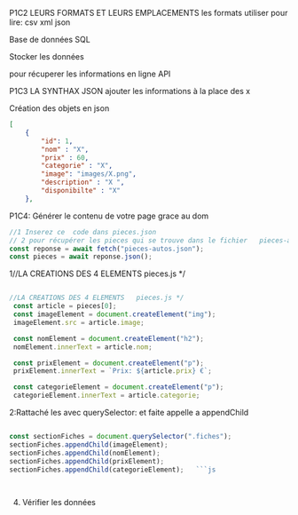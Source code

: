 P1C2
LEURS  FORMATS ET LEURS EMPLACEMENTS
les formats utiliser pour  lire:  csv xml json

Base de données SQL

Stocker les données

pour récuperer les informations en ligne API



P1C3 LA SYNTHAX JSON ajouter les informations à la place des x

Création des objets en json

```json
[
    {
        "id": 1,
        "nom" : "X",
        "prix" : 60,
        "categorie" : "X",
        "image": "images/X.png",
        "description" : "X ",
        "disponibilte" : "X" 
    },

```

P1C4: Générer le  contenu  de votre page grace au dom

```js
//1 Inserez ce  code dans pieces.json
// 2 pour récupérer les pieces qui se trouve dans le fichier   pieces-autos.json
const reponse = await fetch("pieces-autos.json");
const pieces = await reponse.json();
```

1//LA CREATIONS DES 4 ELEMENTS   pieces.js */

```js

//LA CREATIONS DES 4 ELEMENTS   pieces.js */
 const article = pieces[0];
 const imageElement = document.createElement("img");
 imageElement.src = article.image;

 const nomElement = document.createElement("h2");
 nomElement.innerText = article.nom;

 const prixElement = document.createElement("p");
 prixElement.innerText = `Prix: ${article.prix} €`;

 const categorieElement = document.createElement("p");
 categorieElement.innerText = article.categorie;
```

2:Rattaché les avec querySelector: et faite appelle a appendChild

```js

const sectionFiches = document.querySelector(".fiches");
sectionFiches.appendChild(imageElement);
sectionFiches.appendChild(nomElement);
sectionFiches.appendChild(prixElement);
sectionFiches.appendChild(categorieElement);   ```js
   
```

```js


```

4. Vérifier les  données

